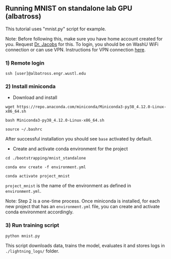 ## Running MNIST on standalone lab GPU (albatross)

This tutorial uses "mnist.py" script for example. 


Note: Before following this, make sure you have home account created for you. Request [Dr. Jacobs](jacobsn@wustl.edu) for this. To login, you should be on WashU WiFi connection or can use VPN. Instructions for VPN connection [here](https://computing.artsci.wustl.edu/connect-network-through-vpn).


### 1) Remote login

```
ssh [user]@albatross.engr.wustl.edu
```

### 2) Install miniconda

* Download and install

```
wget https://repo.anaconda.com/miniconda/Miniconda3-py38_4.12.0-Linux-x86_64.sh

bash Miniconda3-py38_4.12.0-Linux-x86_64.sh

source ~/.bashrc

```
After successful installation you should see `base` activated by default.

* Create and activate conda environment for the project

```
cd ./bootstrapping/mnist_standalone

conda env create -f environment.yml

conda activate project_mnist

```
`project_mnist` is the name of the environment as defined in `environment.yml`.

Note: Step 2 is a one-time process. Once miniconda is installed, for each new project that has an `environment.yml` file,  you can create and activate conda environment accordingly.


### 3) Run training script

`python mnist.py`

This script downloads data, trains the model, evaluates it and stores logs in `./lightning_logs/` folder.